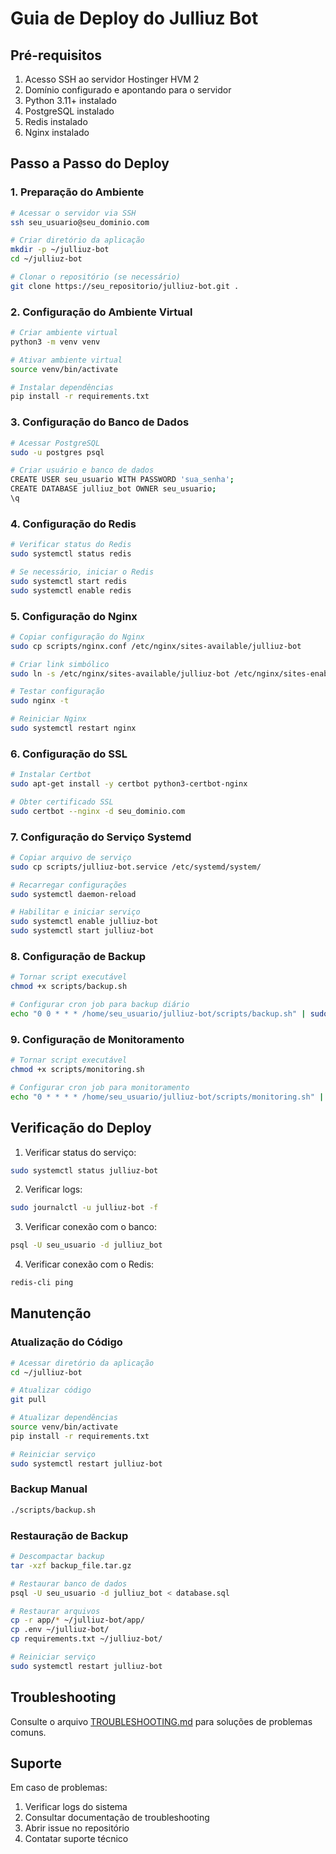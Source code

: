 # Guia de Deploy do Julliuz Bot

## Pré-requisitos

1. Acesso SSH ao servidor Hostinger HVM 2
2. Domínio configurado e apontando para o servidor
3. Python 3.11+ instalado
4. PostgreSQL instalado
5. Redis instalado
6. Nginx instalado

## Passo a Passo do Deploy

### 1. Preparação do Ambiente

```bash
# Acessar o servidor via SSH
ssh seu_usuario@seu_dominio.com

# Criar diretório da aplicação
mkdir -p ~/julliuz-bot
cd ~/julliuz-bot

# Clonar o repositório (se necessário)
git clone https://seu_repositorio/julliuz-bot.git .
```

### 2. Configuração do Ambiente Virtual

```bash
# Criar ambiente virtual
python3 -m venv venv

# Ativar ambiente virtual
source venv/bin/activate

# Instalar dependências
pip install -r requirements.txt
```

### 3. Configuração do Banco de Dados

```bash
# Acessar PostgreSQL
sudo -u postgres psql

# Criar usuário e banco de dados
CREATE USER seu_usuario WITH PASSWORD 'sua_senha';
CREATE DATABASE julliuz_bot OWNER seu_usuario;
\q
```

### 4. Configuração do Redis

```bash
# Verificar status do Redis
sudo systemctl status redis

# Se necessário, iniciar o Redis
sudo systemctl start redis
sudo systemctl enable redis
```

### 5. Configuração do Nginx

```bash
# Copiar configuração do Nginx
sudo cp scripts/nginx.conf /etc/nginx/sites-available/julliuz-bot

# Criar link simbólico
sudo ln -s /etc/nginx/sites-available/julliuz-bot /etc/nginx/sites-enabled/

# Testar configuração
sudo nginx -t

# Reiniciar Nginx
sudo systemctl restart nginx
```

### 6. Configuração do SSL

```bash
# Instalar Certbot
sudo apt-get install -y certbot python3-certbot-nginx

# Obter certificado SSL
sudo certbot --nginx -d seu_dominio.com
```

### 7. Configuração do Serviço Systemd

```bash
# Copiar arquivo de serviço
sudo cp scripts/julliuz-bot.service /etc/systemd/system/

# Recarregar configurações
sudo systemctl daemon-reload

# Habilitar e iniciar serviço
sudo systemctl enable julliuz-bot
sudo systemctl start julliuz-bot
```

### 8. Configuração de Backup

```bash
# Tornar script executável
chmod +x scripts/backup.sh

# Configurar cron job para backup diário
echo "0 0 * * * /home/seu_usuario/julliuz-bot/scripts/backup.sh" | sudo tee -a /etc/crontab
```

### 9. Configuração de Monitoramento

```bash
# Tornar script executável
chmod +x scripts/monitoring.sh

# Configurar cron job para monitoramento
echo "0 * * * * /home/seu_usuario/julliuz-bot/scripts/monitoring.sh" | sudo tee -a /etc/crontab
```

## Verificação do Deploy

1. Verificar status do serviço:
```bash
sudo systemctl status julliuz-bot
```

2. Verificar logs:
```bash
sudo journalctl -u julliuz-bot -f
```

3. Verificar conexão com o banco:
```bash
psql -U seu_usuario -d julliuz_bot
```

4. Verificar conexão com o Redis:
```bash
redis-cli ping
```

## Manutenção

### Atualização do Código

```bash
# Acessar diretório da aplicação
cd ~/julliuz-bot

# Atualizar código
git pull

# Atualizar dependências
source venv/bin/activate
pip install -r requirements.txt

# Reiniciar serviço
sudo systemctl restart julliuz-bot
```

### Backup Manual

```bash
./scripts/backup.sh
```

### Restauração de Backup

```bash
# Descompactar backup
tar -xzf backup_file.tar.gz

# Restaurar banco de dados
psql -U seu_usuario -d julliuz_bot < database.sql

# Restaurar arquivos
cp -r app/* ~/julliuz-bot/app/
cp .env ~/julliuz-bot/
cp requirements.txt ~/julliuz-bot/

# Reiniciar serviço
sudo systemctl restart julliuz-bot
```

## Troubleshooting

Consulte o arquivo [TROUBLESHOOTING.md](TROUBLESHOOTING.md) para soluções de problemas comuns.

## Suporte

Em caso de problemas:
1. Verificar logs do sistema
2. Consultar documentação de troubleshooting
3. Abrir issue no repositório
4. Contatar suporte técnico 